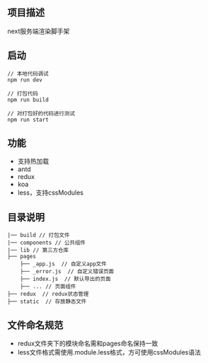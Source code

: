 ## 项目描述
next服务端渲染脚手架

## 启动
```
// 本地代码调试
npm run dev

// 打包代码
npm run build

// 对打包好的代码进行测试
npm run start
```

## 功能

- 支持热加载
- antd
- redux
- koa
- less，支持cssModules

## 目录说明
```
|── build // 打包文件
|── components // 公共组件
|── lib // 第三方仓库
├── pages
    ├── _app.js  // 自定义app文件
    ├── _error.js  // 自定义错误页面
    ├── index.js  // 默认导出的页面
    ├── ... // 页面组件
├── redux  // redux状态管理
├── static  // 存放静态文件
```

## 文件命名规范
 - redux文件夹下的模块命名需和pages命名保持一致
 - less文件格式需使用.module.less格式，方可使用cssModules语法